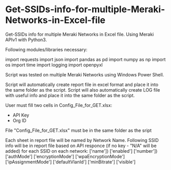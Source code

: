 # Get-SSIDs-info-for-multiple-Meraki-Networks-in-Excel-file
Get-SSIDs info for multiple Meraki Networks in Excel file. Using Meraki APIv1 with Python3.



Following modules/libraries necessary:

import requests
import json
import pandas as pd
import numpy as np
import os
import time
import logging
import openpyxl


Script was tested on multiple Meraki Networks using Windows Power Shell.

Script will automatically create report file in excel format and place it into the same folder as the script.
Script will also automatically create LOG file with useful info and place it into the same folder as the script.

User must fill two cells in Config_File_for_GET.xlsx:
   - API Key
   - Org ID

File "Config_File_for_GET.xlsx" must be in the same folder as the sript

Each sheet in report file will be named by Network Name.
Following SSID info will be in report file based on API responce (if no key - "N/A" will be added) for each SSID on each network:
['name'])
['enabled']
['number'])
['authMode']
['encryptionMode']
['wpaEncryptionMode']
['ipAssignmentMode']
['defaultVlanId']
['minBitrate']
['visible']
